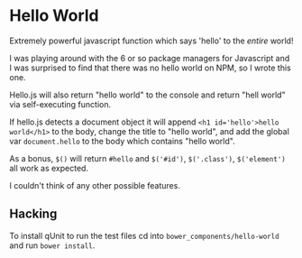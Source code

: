 Hello World
===========

Extremely powerful javascript function which says 'hello' to the *entire* world!

I was playing around with the 6 or so package managers for Javascript and I was
surprised to find that there was no hello world on NPM, so I wrote this one.

Hello.js will also return "hello world" to the console and return "hell world"
via self-executing function.

If hello.js detects a document object it will append
`<h1 id='hello'>hello world</h1>` to the body, change the title to
"hello world", and add the global var `document.hello` to the body which
contains "hello world".

As a bonus, `$()` will return `#hello` and `$('#id')`, `$('.class')`,
`$('element')` all work as expected.

I couldn't think of any other possible features.

## Hacking
To install qUnit to run the test files cd into `bower_components/hello-world`
and run `bower install`.